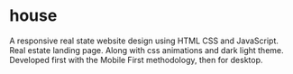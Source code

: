 # house

A responsive real state website design using HTML CSS and JavaScript. Real estate landing page. Along with css animations and dark light theme. Developed first with the Mobile First methodology, then for desktop.
